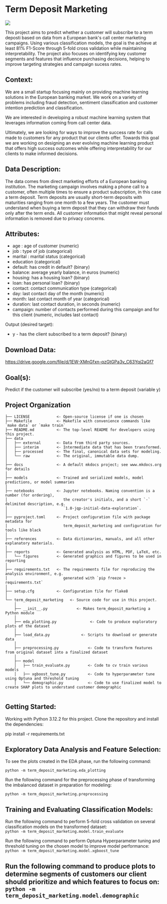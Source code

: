 # Term Deposit Marketing

<a target="_blank" href="https://cookiecutter-data-science.drivendata.org/">
    <img src="https://img.shields.io/badge/CCDS-Project%20template-328F97?logo=cookiecutter" />
</a>

This project aims to predict whether a customer will subscribe to a term deposti based on data from a European bank's call center marketing campaigns. Using various classification models, the goal is the achieve at least 81% F1-Score through 5-fold cross validation while maintaining interpretability. The project also focuses on identifying key customer segments and features that influence purchasing decisions, helping to improve targeting strategies and campaign sucess rates.

## Context:
We are a small startup focusing mainly on providing machine learning solutions in the European banking market. We work on a variety of problems including fraud detection, sentiment classification and customer intention prediction and classification.

We are interested in developing a robust machine learning system that leverages information coming from call center data.

Ultimately, we are looking for ways to improve the success rate for calls made to customers for any product that our clients offer. Towards this goal we are working on designing an ever evolving machine learning product that offers high success outcomes while offering interpretability for our clients to make informed decisions.

## Data Description: 
The data comes from direct marketing efforts of a European banking institution. The marketing campaign involves making a phone call to a customer, often multiple times to ensure a product subscription, in this case a term deposit. Term deposits are usually short-term deposits with maturities ranging from one month to a few years. The customer must understand when buying a term deposit that they can withdraw their funds only after the term ends. All customer information that might reveal personal information is removed due to privacy concerns.

## Attributes: 
* age : age of customer (numeric)  
* job : type of job (categorical)  
* marital : marital status (categorical)  
* education (categorical)  
* default: has credit in default? (binary)  
* balance: average yearly balance, in euros (numeric)  
* housing: has a housing loan? (binary)  
* loan: has personal loan? (binary)  
* contact: contact communication type (categorical)  
* day: last contact day of the month (numeric)  
* month: last contact month of year (categorical)  
* duration: last contact duration, in seconds (numeric)  
* campaign: number of contacts performed during this campaign and for this client (numeric, includes last contact)  

Output (desired target):  
* y - has the client subscribed to a term deposit? (binary)  

## Download Data:
https://drive.google.com/file/d/1EW-XMnGfxn-qzGtGPa3v_C63Yqj2aGf7

## Goal(s):
Predict if the customer will subscribe (yes/no) to a term deposit (variable y)

## Project Organization

```
├── LICENSE            <- Open-source license if one is chosen
├── Makefile           <- Makefile with convenience commands like `make data` or `make train`
├── README.md          <- The top-level README for developers using this project.
├── data
│   ├── external       <- Data from third party sources.
│   ├── interim        <- Intermediate data that has been transformed.
│   ├── processed      <- The final, canonical data sets for modeling.
│   └── raw            <- The original, immutable data dump.
│
├── docs               <- A default mkdocs project; see www.mkdocs.org for details
│
├── models             <- Trained and serialized models, model predictions, or model summaries
│
├── notebooks          <- Jupyter notebooks. Naming convention is a number (for ordering),
│                         the creator's initials, and a short `-` delimited description, e.g.
│                         `1.0-jqp-initial-data-exploration`.
│
├── pyproject.toml     <- Project configuration file with package metadata for 
│                         term_deposit_marketing and configuration for tools like black
│
├── references         <- Data dictionaries, manuals, and all other explanatory materials.
│
├── reports            <- Generated analysis as HTML, PDF, LaTeX, etc.
│   └── figures        <- Generated graphics and figures to be used in reporting
│
├── requirements.txt   <- The requirements file for reproducing the analysis environment, e.g.
│                         generated with `pip freeze > requirements.txt`
│
├── setup.cfg          <- Configuration file for flake8
│
└── term_deposit_marketing   <- Source code for use in this project.
    │
    ├── __init__.py             <- Makes term_deposit_marketing a Python module
    │
    ├── eda_plotting.py               <- Code to produce exploratory plots of the dataset
    │
    ├── load_data.py              <- Scripts to download or generate data
    │
    ├── preprocessing.py             <- Code to transform features from original dataset into a finalized dataset
    │
    ├── model                
    │   ├── train_evaluate.py        <- Code to cv train various models
    │   ├── xgboost_tune.py          <- Code to hyperparameter tune using Optuna and threshold tuning          
    │   └── demographic.py           <- Code to use finalized model to create SHAP plots to understand customer demographic
    
```

## Getting Started: 
Working with Python 3.12.2 for this project. Clone the repository and install the dependencies:  

pip install -r requirements.txt  

## Exploratory Data Analysis and Feature Selection:  
To see the plots created in the EDA phase, run the following command:  

`python -m term_deposit_marketing.eda_plotting`

Run the following command for the preprocessing phase of transforming the imbalanced dataset in preparation for modeling:  

`python -m term_deposit_marketing.preprocessing`

## Training and Evaluating Classification Models:   
Run the following command to perform 5-fold cross validation on several classification models on the transformed dataset:  
`python -m term_deposit_marketing.model.train_evaluate`

Run the following command to perform Optuna Hyperparameter tuning and threshold tuning on the chosen model to improve model performance:  
`python -m term_deposit_marketing.model.xgboost_tune`

Run the following command to produce plots to determine segments of customers our client should prioritize and which features to focus on:   
`python -m term_deposit_marketing.model.demographic`
--------

